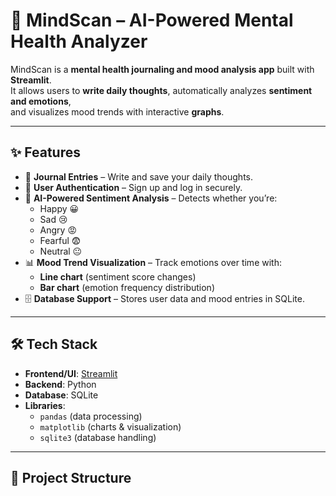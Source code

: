 # 🧠 MindScan – AI-Powered Mental Health Analyzer

MindScan is a **mental health journaling and mood analysis app** built with **Streamlit**.  
It allows users to **write daily thoughts**, automatically analyzes **sentiment and emotions**,  
and visualizes mood trends with interactive **graphs**.

---

## ✨ Features

- 📝 **Journal Entries** – Write and save your daily thoughts.
- 🔑 **User Authentication** – Sign up and log in securely.
- 🤖 **AI-Powered Sentiment Analysis** – Detects whether you’re:
  - Happy 😀
  - Sad 😢
  - Angry 😡
  - Fearful 😨
  - Neutral 😐
- 📊 **Mood Trend Visualization** – Track emotions over time with:
  - **Line chart** (sentiment score changes)
  - **Bar chart** (emotion frequency distribution)
- 🗄 **Database Support** – Stores user data and mood entries in SQLite.

---

## 🛠️ Tech Stack

- **Frontend/UI**: [Streamlit](https://streamlit.io)
- **Backend**: Python
- **Database**: SQLite
- **Libraries**:
  - `pandas` (data processing)
  - `matplotlib` (charts & visualization)
  - `sqlite3` (database handling)

---

## 📂 Project Structure

